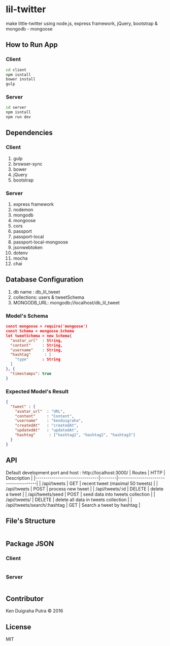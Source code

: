 # lil-twitter

make little-twitter using node.js, express framework, jQuery, bootstrap & mongodb - mongoose

## How to Run App

### Client

```sh
cd client
npm isntall
bower install
gulp
```

### Server

```sh
cd server
npm isntall
npm run dev
```

## Dependencies

### Client

1. gulp
2. browser-sync
3. bower
4. jQuery
5. bootstrap

### Server

1. express framework
2. nodemon
3. mongodb
4. mongoose
5. cors
6. passport
7. passport-local
8. passport-local-mongoose
9. jsonwebtoken
10. dotenv
11. mocha
12. chai

## Database Configuration

1. db name : db_lil_tweet
2. collections: users & tweetSchema
3. MONGODB_URL: mongodb://localhost/db_lil_tweet

### Model's Schema

```json
const mongoose = require('mongoose')
const Schema = mongoose.Schema
let tweetSchema = new Schema{
  "avatar_url"  : String,
  "content"     : String,
  "username"    : String,
  "hashtag"      : [
    "type"      : String
  ]
}, {
  "timestamps": true
}
```

### Expected Model's Result

```json
{
  "tweet" : {
    "avatar_url"  : "URL",
    "content"     : "Content",
    "username"    : "kenduigraha",
    "createdAt"   : "createdAt",
    "updatedAt"   : "updatedAt",
    "hashtag"      : ["hashtag1", "hashtag2", "hashtag3"]
  }
}
```

## API

Default development port and host : http://localhost:3000/
| Routes                        | HTTP   | Description                          |
|-------------------------------|--------|--------------------------------------|
| /api/tweets                   | GET    | recent tweet (maximal 50 tweets)     |
| /api/tweets                   | POST   | process new tweet                    |
| /api/tweets/:id               | DELETE | delete a tweet                       |
| /api/tweets/seed              | POST   | seed data into tweets collection     |
| /api/tweets/                  | DELETE | delete all data in tweets collection |
| /api/tweets/search/:hashtag   | GET    | Search a tweet by hashtag            |

## File's Structure

```json
```

## Package JSON

### Client

```json
```

### Server

```json
```

## Contributor

Ken Duigraha Putra &copy; 2016

## License

MIT
